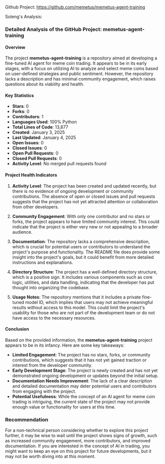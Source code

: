 Github Project: https://github.com/memetus/memetus-agent-training

Soleng's Analysis:

### Detailed Analysis of the GitHub Project: memetus-agent-training

#### Overview
The project **memetus-agent-training** is a repository aimed at developing a fine-tuned AI agent for meme coin trading. It appears to be in its early stages, with a focus on utilizing AI to analyze and select meme coins based on user-defined strategies and public sentiment. However, the repository lacks a description and has minimal community engagement, which raises questions about its viability and health.

#### Key Statistics
- **Stars**: 0
- **Forks**: 0
- **Contributors**: 1
- **Languages Used**: 100% Python
- **Total Lines of Code**: 13,877
- **Created**: January 3, 2025
- **Last Updated**: January 4, 2025
- **Open Issues**: 0
- **Closed Issues**: 0
- **Open Pull Requests**: 0
- **Closed Pull Requests**: 0
- **Activity Level**: No merged pull requests found

#### Project Health Indicators
1. **Activity Level**: The project has been created and updated recently, but there is no evidence of ongoing development or community contributions. The absence of open or closed issues and pull requests suggests that the project has not yet attracted attention or collaboration from other developers.

2. **Community Engagement**: With only one contributor and no stars or forks, the project appears to have limited community interest. This could indicate that the project is either very new or not appealing to a broader audience.

3. **Documentation**: The repository lacks a comprehensive description, which is crucial for potential users or contributors to understand the project's purpose and functionality. The README file does provide some insight into the project's goals, but it could benefit from more detailed instructions and explanations.

4. **Directory Structure**: The project has a well-defined directory structure, which is a positive sign. It includes various components such as core logic, utilities, and data handling, indicating that the developer has put thought into organizing the codebase.

5. **Usage Notes**: The repository mentions that it includes a private fine-tuned model ID, which implies that users may not achieve meaningful results without access to this model. This could limit the project's usability for those who are not part of the development team or do not have access to the necessary resources.

#### Conclusion
Based on the provided information, the **memetus-agent-training** project appears to be in its infancy. Here are some key takeaways:

- **Limited Engagement**: The project has no stars, forks, or community contributions, which suggests that it has not yet gained traction or interest from the developer community.
- **Early Development Stage**: The project is newly created and has not yet demonstrated ongoing development or updates beyond the initial setup.
- **Documentation Needs Improvement**: The lack of a clear description and detailed documentation may deter potential users and contributors from engaging with the project.
- **Potential Usefulness**: While the concept of an AI agent for meme coin trading is intriguing, the current state of the project may not provide enough value or functionality for users at this time.

### Recommendation
For a non-technical person considering whether to explore this project further, it may be wise to wait until the project shows signs of growth, such as increased community engagement, more contributors, and improved documentation. If you are interested in the concept of AI in trading, you might want to keep an eye on this project for future developments, but it may not be worth diving into at this moment.